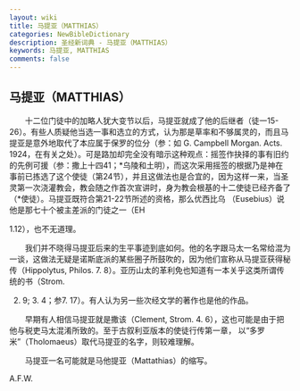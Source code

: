 ```yaml
---
layout: wiki
title: 马提亚（MATTHIAS）
categories: NewBibleDictionary
description: 圣经新词典 - 马提亚（MATTHIAS）
keywords: 马提亚, MATTHIAS
comments: false
---
```


## 马提亚（MATTHIAS）

　　十二位门徒中的加略人犹大变节以后，马提亚就成了他的后继者（徒一15-26）。有些人质疑他当选一事和选立的方式，认为那是草率和不够属灵的，而且马提亚是意外地取代了本应属于保罗的位分（参：如 G. Campbell Morgan. Acts. 1924，在有关之处）。可是路加却完全没有暗示这种观点：摇签作抉择的事有旧约的先例可援（参：撒上十四41；*乌陵和土明），而这次采用摇签的根据乃是神在事前已拣选了这个使徒（第24节），并且这做法也是合宜的，因为这样一来，当圣灵第一次浇灌教会，教会随之作首次宣讲时，身为教会根基的十二使徒已经齐备了（*使徒）。马提亚既符合第21-22节所述的资格，那么优西比乌 （Eusebius）说他是那七十个被主差派的门徒之一（EH

1.12），也不无道理。

　　我们并不晓得马提亚后来的生平事迹到底如何。他的名字跟马太一名常给混为一谈，这做法无疑是诺斯底派的某些圈子所鼓吹的，因为他们宣称从马提亚获得秘传（Hippolytus, Philos. 7. 8）。亚历山太的革利免也知道有一本关乎这类所谓传统的书（Strom.

2. 9; 3. 4；参7. 17）。有人认为另一些次经文学的著作也是他的作品。

　　早期有人相信马提亚就是撒该（Clement, Strom. 4. 6），这也可能是由于把他与税吏马太混淆所致的。至于古叙利亚版本的使徒行传第一章， 以“多罗米”（Tholomaeus）取代马提亚的名字，则较难理解。

　　马提亚一名可能就是马他提亚（Mattathias）的缩写。

A.F.W.









